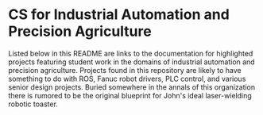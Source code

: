 # CS for Industrial Automation and Precision Agriculture

Listed below in this README are links to the documentation for highlighted projects featuring student work in the domains of industrial automation and precision agriculture. Projects found in this repository are likely to have something to do with ROS, Fanuc robot drivers, PLC control, and various senior design projects. Buried somewhere in the annals of this organization there is rumored to be the original blueprint for John's ideal laser-wielding robotic toaster.
